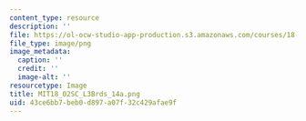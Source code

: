 ```yaml
---
content_type: resource
description: ''
file: https://ol-ocw-studio-app-production.s3.amazonaws.com/courses/18-02sc-multivariable-calculus-fall-2010/43ce6bb7beb0d897a07f32c429afae9f_MIT18_02SC_L3Brds_14a.png
file_type: image/png
image_metadata:
  caption: ''
  credit: ''
  image-alt: ''
resourcetype: Image
title: MIT18_02SC_L3Brds_14a.png
uid: 43ce6bb7-beb0-d897-a07f-32c429afae9f
---
```

